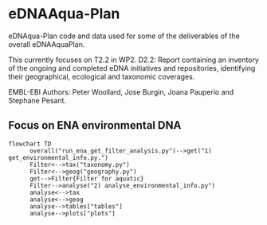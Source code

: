 # eDNAAqua-Plan
eDNAqua-Plan code and data used for some of the deliverables of the overall eDNAAquaPlan.

This currently focuses on T2.2 in WP2. D2.2: Report containing an inventory of the ongoing and completed eDNA initiatives and repositories, identifying their geographical, ecological and taxonomic coverages.

EMBL-EBI Authors: Peter Woollard, Jose Burgin, Joana Pauperio and Stephane Pesant.

## Focus on ENA environmental DNA
```mermaid
flowchart TD
      overall("run_ena_get_filter_analysis.py")-->get("1) get_environmental_info.py.")
      Filter<-->tax("taxonomy.py")
      Filter<-->geog("geography.py")
      get-->Filter{Filter for aquatic}
      Filter-->analyse("2) analyse_environmental_info.py")
      analyse<-->tax
      analyse<-->geog
      analyse-->tables["tables"]
      analyse-->plots["plots"]
      
      

```